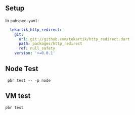 ## Setup

In `pubspec.yaml`:
```yaml
  tekartik_http_redirect:
    git:
      url: git://github.com/tekartik/http_redirect.dart
      path: packages/http_redirect
      ref: null_safety
    version: '>=0.0.1'
```
## Node Test

     pbr test -- -p node


## VM test


    pbr test

